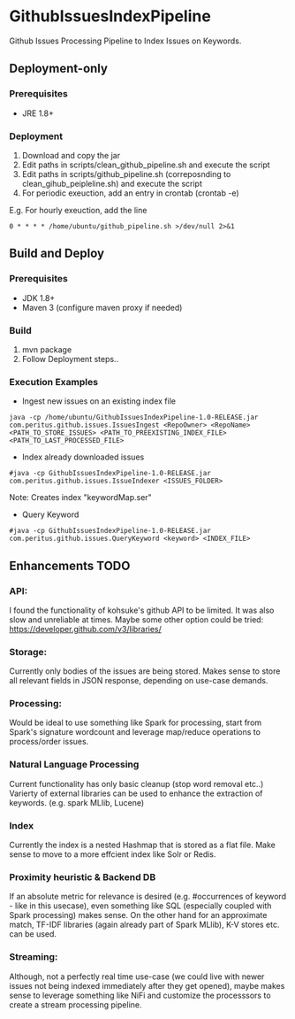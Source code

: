 # GithubIssuesIndexPipeline
Github Issues Processing Pipeline to Index Issues on Keywords.

## Deployment-only
### Prerequisites
* JRE 1.8+ 

### Deployment
1. Download and copy the jar 
2. Edit paths in scripts/clean_github_pipeline.sh and execute the script
3. Edit paths in scripts/github_pipeline.sh (correposnding to clean_gihub_peipleline.sh) and execute the script
4. For periodic exeuction, add an entry in crontab (crontab -e)

E.g. For hourly exeuction, add the line
```
0 * * * * /home/ubuntu/github_pipeline.sh >/dev/null 2>&1
```

## Build and Deploy
### Prerequisites

* JDK 1.8+ 
* Maven 3 (configure maven proxy if needed)

### Build
1. mvn package 
2. Follow Deployment steps..

### Execution Examples
* Ingest new issues on an existing index file
```
java -cp /home/ubuntu/GithubIssuesIndexPipeline-1.0-RELEASE.jar com.peritus.github.issues.IssuesIngest <RepoOwner> <RepoName> <PATH_TO_STORE_ISSUES> <PATH_TO_PREEXISTING_INDEX_FILE> <PATH_TO_LAST_PROCESSED_FILE>
```
* Index already downloaded issues
```
#java -cp GithubIssuesIndexPipeline-1.0-RELEASE.jar com.peritus.github.issues.IssueIndexer <ISSUES_FOLDER>
```
   Note: Creates index "keywordMap.ser"

* Query Keyword
```
#java -cp GithubIssuesIndexPipeline-1.0-RELEASE.jar com.peritus.github.issues.QueryKeyword <keyword> <INDEX_FILE>
```


## Enhancements TODO

### API: 
I found the functionality of kohsuke's github API to be limited. It was also slow and unreliable at times. Maybe some other option could be tried: https://developer.github.com/v3/libraries/

### Storage: 
Currently only bodies of the issues are being stored. Makes sense to store all relevant fields in JSON response, depending on use-case demands.

### Processing:
Would be ideal to use something like Spark for processing, start from Spark's signature wordcount and leverage map/reduce operations to process/order issues.

### Natural Language Processing
Current functionality has only basic cleanup (stop word removal etc..) Varierty of external libraries can be used to enhance the extraction of keywords. (e.g. spark MLlib, Lucene)

### Index
Currently the index is a nested Hashmap that is stored as a flat file.  Make sense to move to a more effcient index like Solr or Redis.

### Proximity heuristic & Backend DB
If an absolute metric for relevance is desired (e.g. #occurrences of keyword - like in this usecase), even something like SQL (especially coupled with Spark processing) makes sense. On the other hand for an approximate match, TF-IDF libraries (again already part of Spark MLlib), K-V stores etc. can be used.  

### Streaming:
Although, not a perfectly real time use-case (we could live with newer issues not being indexed immediately after they get opened), maybe makes sense to leverage something like NiFi and customize the processsors to create a stream processing pipeline.

